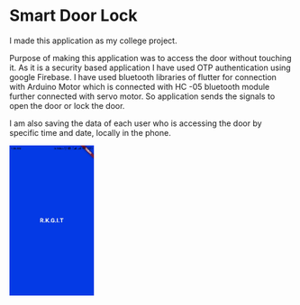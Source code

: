 # Smart Door Lock
I made this application as my college project. 

Purpose of making this application was to access the door without touching it. 
As it is a security based application I have used OTP authentication using google Firebase. I have used bluetooth libraries of flutter for connection with Arduino Motor which is connected with HC -05 bluetooth module further connected with servo motor. So application sends the signals to open the door or lock the door. 

I am also saving the data of each user who is accessing the door by specific time and date, locally in the phone. 

<img src="screenshots_of_app/1.jpg" width="150" >



